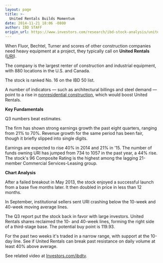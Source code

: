 ```yaml
---
layout: page
title: >-
  United Rentals Builds Momentum
date: 2014-11-21 18:06 -0800
author: IBD STAFF
origin_url: https://www.investors.com/research/ibd-stock-analysis/united-rentals-builds-momentum/
---
```





  

When Fluor, Bechtel, Turner and scores of other construction companies need heavy equipment at a project, they typically call on **United Rentals** ([URI](https://research.investors.com/quote.aspx?symbol=URI)).

  

The company is the largest renter of construction and industrial equipment, with 880 locations in the U.S. and Canada.

  

The stock is ranked No. 16 on the IBD 50 list.

  

A number of indicators — such as architectural billings and steel demand — point to a rise in [nonresidential construction](http://news.investors.com/business-inside-real-estate/103014-724252-nonresidential-construction-market-set-for-rebound.htm?p=full), which would boost United Rentals.

  

**Key Fundamentals**

  

Q3 numbers beat estimates.

  

The firm has shown strong earnings growth the past eight quarters, ranging from 21% to 70%. Revenue growth for the same period has been fair, though it briefly slipped into single digits.

  

Earnings are expected to rise 40% in 2014 and 21% in '15. The number of funds owning URI has jumped from 734 to 1057 in the past year, a 44% rise. The stock's 96 Composite Rating is the highest among the lagging 21-member Commercial Services-Leasing group.

  

**Chart Analysis**

  

After a failed breakout in May 2013, the stock enjoyed a successful launch from a base five months later. It then doubled in price in less than 12 months.

  

In September, institutional sellers sent URI crashing below the 10-week and 40-week moving average lines.

  

The Q3 report put the stock back in favor with large investors. United Rentals shares reclaimed the 10- and 40-week lines, forming the right side of a third-stage base. The potential buy point is 119.93.

  

For the past two weeks it's traded in a narrow range, with support at the 10-day line. See if United Rentals can break past resistance on daily volume at least 40% above average.

  

See related video at [Investors.com/ibdtv](http:/investors.com/ibdtv).




